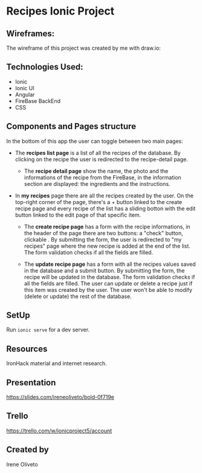 # Recipes Ionic Project

## Wireframes:
The wireframe of this project was created by me with draw.io:

## Technologies Used:
* Ionic
* Ionic UI
* Angular
* FireBase BackEnd
* CSS

## Components and Pages structure
In the bottom of this app the user can toggle between two main pages:

* The **recipes list page** is a list of all the recipes of the database. By clicking on the recipe the user is redirected to the recipe-detail page.

  * The **recipe detail page** show the name, the photo and the informations of the recipe from the FireBase, in the information section are displayed: the ingredients and the instructions. 

* In **my recipes** page there are all the recipes created by the user. On the top-right corner of the page, there's a + button linked to the create recipe page and every recipe of the list has a sliding botton with the edit button linked to the edit page of that specific item.

  * The **create recipe page** has a form with the recipe informations, in the header of the page there are two buttons: a "check" button, clickable . By submitting the form, the user is redirected to "my recipes" page where the new recipe is added at the end of the list. The form validation checks if all the fields are filled.

  * The **update recipe page** has a form with all the recipes values saved in the database and a submit button. By submitting the form, the recipe will be updated in the database. The form validation checks if all the fields are filled. 
The user can update or delete a recipe just if this item was created by the user. The user won't be able to modify (delete or update) the rest of the database.

## SetUp
Run `ionic serve` for a dev server.

## Resources
IronHack material and internet research.

## Presentation
https://slides.com/ireneoliveto/bold-0f719e

## Trello
https://trello.com/w/ionicproject5/account

## Created by
Irene Oliveto
